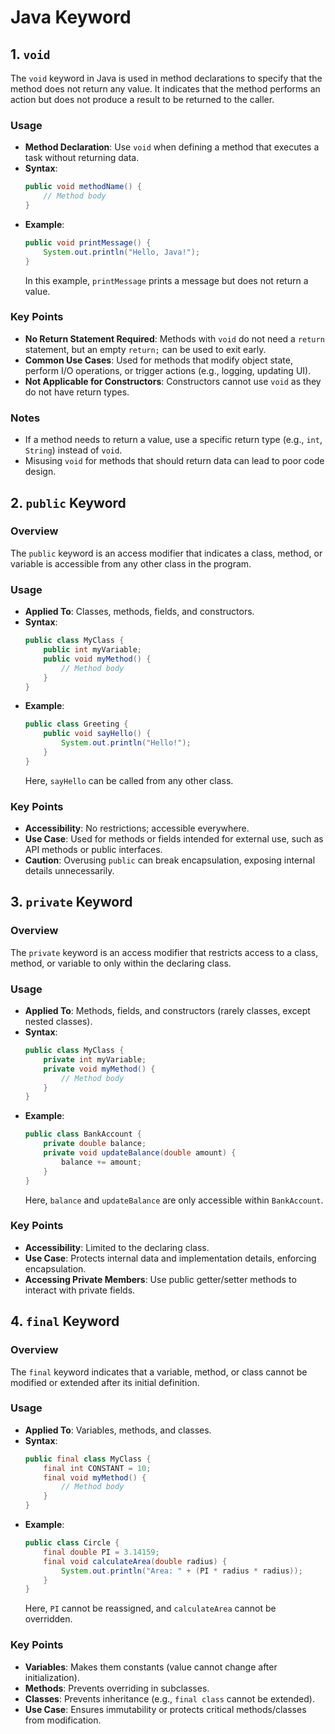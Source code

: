 # Java Keyword

## 1. `void`
The `void` keyword in Java is used in method declarations to specify that the method does not return any value. It indicates that the method performs an action but does not produce a result to be returned to the caller.

### Usage
- **Method Declaration**: Use `void` when defining a method that executes a task without returning data.
- **Syntax**: 
  ```java
  public void methodName() {
      // Method body
  }
  ```
- **Example**:
  ```java
  public void printMessage() {
      System.out.println("Hello, Java!");
  }
  ```
  In this example, `printMessage` prints a message but does not return a value.

### Key Points
- **No Return Statement Required**: Methods with `void` do not need a `return` statement, but an empty `return;` can be used to exit early.
- **Common Use Cases**: Used for methods that modify object state, perform I/O operations, or trigger actions (e.g., logging, updating UI).
- **Not Applicable for Constructors**: Constructors cannot use `void` as they do not have return types.

### Notes
- If a method needs to return a value, use a specific return type (e.g., `int`, `String`) instead of `void`.
- Misusing `void` for methods that should return data can lead to poor code design.

## 2. `public` Keyword

### Overview
The `public` keyword is an access modifier that indicates a class, method, or variable is accessible from any other class in the program.

### Usage
- **Applied To**: Classes, methods, fields, and constructors.
- **Syntax**:
  ```java
  public class MyClass {
      public int myVariable;
      public void myMethod() {
          // Method body
      }
  }
  ```
- **Example**:
  ```java
  public class Greeting {
      public void sayHello() {
          System.out.println("Hello!");
      }
  }
  ```
  Here, `sayHello` can be called from any other class.

### Key Points
- **Accessibility**: No restrictions; accessible everywhere.
- **Use Case**: Used for methods or fields intended for external use, such as API methods or public interfaces.
- **Caution**: Overusing `public` can break encapsulation, exposing internal details unnecessarily.

## 3. `private` Keyword

### Overview
The `private` keyword is an access modifier that restricts access to a class, method, or variable to only within the declaring class.

### Usage
- **Applied To**: Methods, fields, and constructors (rarely classes, except nested classes).
- **Syntax**:
  ```java
  public class MyClass {
      private int myVariable;
      private void myMethod() {
          // Method body
      }
  }
  ```
- **Example**:
  ```java
  public class BankAccount {
      private double balance;
      private void updateBalance(double amount) {
          balance += amount;
      }
  }
  ```
  Here, `balance` and `updateBalance` are only accessible within `BankAccount`.

### Key Points
- **Accessibility**: Limited to the declaring class.
- **Use Case**: Protects internal data and implementation details, enforcing encapsulation.
- **Accessing Private Members**: Use public getter/setter methods to interact with private fields.

## 4. `final` Keyword

### Overview
The `final` keyword indicates that a variable, method, or class cannot be modified or extended after its initial definition.

### Usage
- **Applied To**: Variables, methods, and classes.
- **Syntax**:
  ```java
  public final class MyClass {
      final int CONSTANT = 10;
      final void myMethod() {
          // Method body
      }
  }
  ```
- **Example**:
  ```java
  public class Circle {
      final double PI = 3.14159;
      final void calculateArea(double radius) {
          System.out.println("Area: " + (PI * radius * radius));
      }
  }
  ```
  Here, `PI` cannot be reassigned, and `calculateArea` cannot be overridden.

### Key Points
- **Variables**: Makes them constants (value cannot change after initialization).
- **Methods**: Prevents overriding in subclasses.
- **Classes**: Prevents inheritance (e.g., `final class` cannot be extended).
- **Use Case**: Ensures immutability or protects critical methods/classes from modification.


